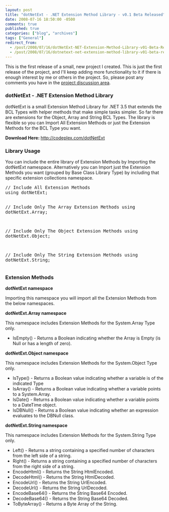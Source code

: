 ```yaml
---
layout: post
title: "dotNetExt - .NET Extension Method Library - v0.1 Beta Released"
date: 2008-07-16 18:50:00 -0500
comments: true
published: true
categories: ["blog", "archives"]
tags: ["General"]
redirect_from: 
  - /post/2008/07/16/dotNetExt-NET-Extension-Method-Library-v01-Beta-Released
  - /post/2008/07/16/dotnetext-net-extension-method-library-v01-beta-released
---
```

<!-- more -->
<p>This is the first release of a small, new project I created. This is just the first release of the project, and I'll keep adding more functionality to it if there is enough interest by me or others in the project. So, please post any comments you have in the <a href="http://www.codeplex.com/dotNetExt/Thread/List.aspx">project discussion area</a>.</p>
<h3><strong>dotNetExt - .NET Extension Method Library</strong></h3>
<p><span>dotNetExt is a small Extension Method Library for .NET 3.5 that extends the BCL Types with helper methods that make simple tasks simpler. So far there are extensions for the Object, Array and String BCL Types. The library is flexible so you can Import All Extension Methods or just the Extension Methods for the BCL Type you want.</span></p>
<p><strong>Download Here: </strong><a href="http://codeplex.com/dotNetExt">http://codeplex.com/dotNetExt</a></p>
<h3><strong>Library Usage</strong></h3>
<p><span>You can include the entire library of Extension Methods by Importing the dotNetExt namespace. Alternatively you can Import just the Extension Methods you want (grouped by Base Class Library Type) by including that specific extension collections namespace.</span></p>
<pre class="brush: c-sharp; first-line: 1; tab-size: 4; toolbar: false; ">// Include All Extension Methods
using dotNetExt;

// Include Only The Array Extension Methods
using dotNetExt.Array;

// Include Only The Object Extension Methods
using dotNetExt.Object;

// Include Only The String Extension Methods
using dotNetExt.String;</pre>
<h3>Extension Methods</h3>
<p><strong>dotNetExt namespace</strong></p>
<p>Importing this namespace you will import all the Extension Methods from the below namespaces.</p>
<p><strong>dotNetExt.Array namespace</strong></p>
<p>This namespace includes Extension Methods for the System.Array Type only.</p>
<ul>
<li>IsEmpty() - Returns a Boolean indicating whether the Array is Empty (is Null or has a length of zero).</li>
</ul>
<p><strong>dotNetExt.Object namespace</strong></p>
<p>This namespace includes Extension Methods for the System.Object Type only.</p>
<ul>
<li>IsType() - Returns a Boolean value indicating whether a variable is of the indicated Type</li>
<li>IsArray() - Returns a Boolean value indicating whether a variable points to a System.Array.</li>
<li>IsDate() - Returns a Boolean value indicating whether a variable points to a DateTime object.</li>
<li>IsDBNull() - Returns a Boolean value indicating whether an expression evaluates to the DBNull class.</li>
</ul>
<p><strong>dotNetExt.String namespace</strong></p>
<p>This namespace includes Extension Methods for the System.String Type only.</p>
<ul>
<li>Left() - Returns a string containing a specified number of characters from the left side of a string.</li>
<li>Right() - Returns a string containing a specified number of characters from the right side of a string.</li>
<li>EncodeHtml() - Returns the String HtmlEncoded.</li>
<li>DecodeHtml() - Returns the String HtmlDecoded.</li>
<li>EncodeUrl() - Returns the String UrlEncoded.</li>
<li>DecodeUrl() - Returns the String UrlDecoded.</li>
<li>EncodeBase64() - Returns the String Base64 Encoded.</li>
<li>DecodeBase64() - Returns the String Base64 Decoded.</li>
<li>ToByteArray() - Returns a Byte Array of the String.</li>
</ul>
